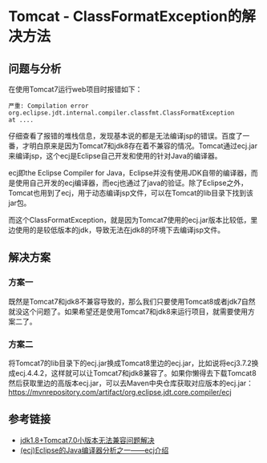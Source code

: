 # Tomcat - ClassFormatException的解决方法

## 问题与分析

在使用Tomcat7运行web项目时报错如下：
```
严重: Compilation error
org.eclipse.jdt.internal.compiler.classfmt.ClassFormatException
at ....
```

仔细查看了报错的堆栈信息，发现基本说的都是无法编译jsp的错误。百度了一番，才明白原来是因为Tomcat7和jdk8存在着不兼容的情况。Tomcat通过ecj.jar来编译jsp，这个ecj是Eclipse自己开发和使用的针对Java的编译器。
<!--more-->

ecj即the Eclipse Compiler for Java，Eclipse并没有使用JDK自带的编译器，而是使用自己开发的ecj编译器，而ecj也通过了java的验证。除了Eclipse之外，Tomcat也用到了ecj，用于动态编译jsp文件，可以在Tomcat的lib目录下找到该jar包。

而这个ClassFormatException，就是因为Tomcat7使用的ecj.jar版本比较低，里边使用的是较低版本的jdk，导致无法在jdk8的环境下去编译jsp文件。

## 解决方案

### 方案一

既然是Tomcat7和jdk8不兼容导致的，那么我们只要使用Tomcat8或者jdk7自然就没这个问题了。如果希望还是使用Tomcat7和jdk8来运行项目，就需要使用方案二了。

### 方案二

将Tomcat7的lib目录下的ecj.jar换成Tomcat8里边的ecj.jar，比如说将ecj3.7.2换成ecj.4.4.2，这样就可以让Tomcat7和jdk8兼容了。如果你懒得去下载Tomcat8然后获取里边的高版本ecj.jar，可以去Maven中央仓库获取对应版本的ecj.jar：https://mvnrepository.com/artifact/org.eclipse.jdt.core.compiler/ecj

## 参考链接

* [jdk1.8+Tomcat7.0小版本无法兼容问题解决](https://blog.csdn.net/huwenshang/article/details/77703821)
* [(ecj)Eclipse的Java编译器分析之一——ecj介绍](https://www.cnblogs.com/Johness/p/3525032.html)
